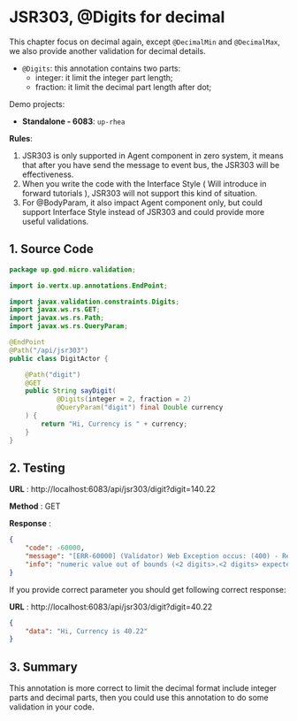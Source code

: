 # JSR303, @Digits for decimal

This chapter focus on decimal again, except `@DecimalMin` and `@DecimalMax`, we also provide another validation for
decimal details.

* `@Digits`: this annotation contains two parts:
    * integer: it limit the integer part length;
    * fraction: it limit the decimal part length after dot;

Demo projects:

* **Standalone - 6083**: `up-rhea`

**Rules**:

1. JSR303 is only supported in Agent component in zero system, it means that after you have send the message to event
   bus, the JSR303 will be effectiveness.
2. When you write the code with the Interface Style \( Will introduce in forward tutorials \), JSR303 will not support
   this kind of situation.
3. For @BodyParam, it also impact Agent component only, but could support Interface Style instead of JSR303 and could
   provide more useful validations.

## 1. Source Code

```java
package up.god.micro.validation;

import io.vertx.up.annotations.EndPoint;

import javax.validation.constraints.Digits;
import javax.ws.rs.GET;
import javax.ws.rs.Path;
import javax.ws.rs.QueryParam;

@EndPoint
@Path("/api/jsr303")
public class DigitActor {

    @Path("digit")
    @GET
    public String sayDigit(
            @Digits(integer = 2, fraction = 2)
            @QueryParam("digit") final Double currency
    ) {
        return "Hi, Currency is " + currency;
    }
}
```

## 2. Testing

**URL** : http://localhost:6083/api/jsr303/digit?digit=140.22

**Method** : GET

**Response** :

```json
{
    "code": -60000,
    "message": "[ERR-60000] (Validator) Web Exception occus: (400) - Request validation handler, class = class up.god.micro.validation.DigitActor, method = public java.lang.String up.god.micro.validation.DigitActor.sayDigit(java.lang.Double), message = numeric value out of bounds (<2 digits>.<2 digits> expected).",
    "info": "numeric value out of bounds (<2 digits>.<2 digits> expected)"
}
```

If you provide correct parameter you should get following correct response:

**URL** : http://localhost:6083/api/jsr303/digit?digit=40.22

```json
{
    "data": "Hi, Currency is 40.22"
}
```

## 3. Summary

This annotation is more correct to limit the decimal format include integer parts and decimal parts, then you could use
this annotation to do some validation in your code.



